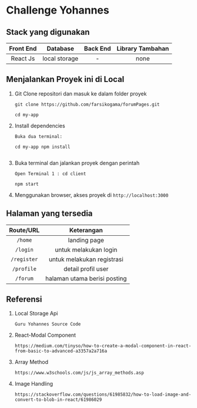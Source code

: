 # Challenge Yohannes

## Stack yang digunakan

| Front End |   Database    | Back End | Library Tambahan |
| :-------: | :-----------: | :------: | :--------------: |
| React Js  | local storage |    -     |       none       |

## Menjalankan Proyek ini di Local

1. Git Clone repositori dan masuk ke dalam folder proyek

   ```
   git clone https://github.com/farsikogama/forumPages.git

   cd my-app

   ```

2. Install dependencies

   ```
   Buka dua terminal:

   cd my-app npm install


   ```

3. Buka terminal dan jalankan proyek dengan perintah

   ```
   Open Terminal 1 : cd client

   npm start

   ```

4. Menggunakan browser, akses proyek di `http://localhost:3000`

## Halaman yang tersedia

|  Route/URL  |          Keterangan          |
| :---------: | :--------------------------: |
|   `/home`   |         landing page         |
|  `/login`   |    untuk melakukan login     |
| `/register` |  untuk melakukan registrasi  |
| `/profile`  |      detail profil user      |
|  `/forum`   | halaman utama berisi posting |

## Referensi

1. Local Storage Api

   ```
   Guru Yohannes Source Code

   ```

2. React-Modal Component

   ```
   https://medium.com/tinyso/how-to-create-a-modal-component-in-react-from-basic-to-advanced-a3357a2a716a

   ```

3. Array Method

   ```
   https://www.w3schools.com/js/js_array_methods.asp

   ```

4. Image Handling

   ```
   https://stackoverflow.com/questions/61985832/how-to-load-image-and-convert-to-blob-in-react/61986029

   ```
